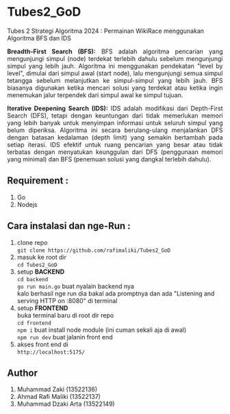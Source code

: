 # Tubes2_GoD

Tubes 2 Strategi Algoritma 2024 : Permainan WikiRace menggunakan Algoritma BFS dan IDS

<div style="text-align: justify;">

**Breadth-First Search (BFS):**
BFS adalah algoritma pencarian yang mengunjungi simpul (node) terdekat terlebih dahulu sebelum mengunjungi simpul yang lebih jauh.
Algoritma ini menggunakan pendekatan "level by level", dimulai dari simpul awal (start node), lalu mengunjungi semua simpul tetangga sebelum melanjutkan ke simpul-simpul yang lebih jauh.
BFS biasanya digunakan ketika mencari solusi yang terdekat atau ketika ingin menemukan jalur terpendek dari simpul awal ke simpul tujuan.

**Iterative Deepening Search (IDS):**
IDS adalah modifikasi dari Depth-First Search (DFS), tetapi dengan keuntungan dari tidak memerlukan memori yang lebih banyak untuk menyimpan informasi untuk seluruh simpul yang belum diperiksa.
Algoritma ini secara berulang-ulang menjalankan DFS dengan batasan kedalaman (depth limit) yang semakin bertambah pada setiap iterasi.
IDS efektif untuk ruang pencarian yang besar atau tidak terbatas dengan menyatukan keunggulan dari DFS (penggunaan memori yang minimal) dan BFS (penemuan solusi yang dangkal terlebih dahulu).
</div>
   
## Requirement :

1. Go
2. Nodejs

## Cara instalasi dan nge-Run :

1. clone repo </br>
   `git clone https://github.com/rafimaliki/Tubes2_GoD`
2. masuk ke root dir </br>
   `cd Tubes2_GoD`
3. setup **BACKEND** </br>
   `cd backend` </br>
   `go run main.go` buat nyalain backend nya </br> kalo berhasil nge run dia bakal ada promptnya dan ada "Listening and serving HTTP on :8080" di terminal
4. setup **FRONTEND** </br>
   buka terminal baru di root dir repo </br>
   `cd frontend` </br>
   `npm i` buat install node module (ini cuman sekali aja di awal)</br>
   `npm run dev` buat jalanin front end
5. akses front end di </br>
   `http://localhost:5175/`

## Author

1. Muhammad Zaki (13522136)
2. Ahmad Rafi Maliki (13522137)
3. Muhammad Dzaki Arta (13522149)

